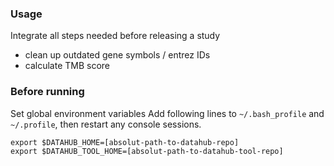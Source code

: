 ### Usage
Integrate all steps needed before releasing a study
- clean up outdated gene symbols / entrez IDs
- calculate TMB score

### Before running 

Set global environment variables
Add following lines to `~/.bash_profile` and `~/.profile`, then restart any console sessions.
```
export $DATAHUB_HOME=[absolut-path-to-datahub-repo]
export $DATAHUB_TOOL_HOME=[absolut-path-to-datahub-tool-repo]
```
